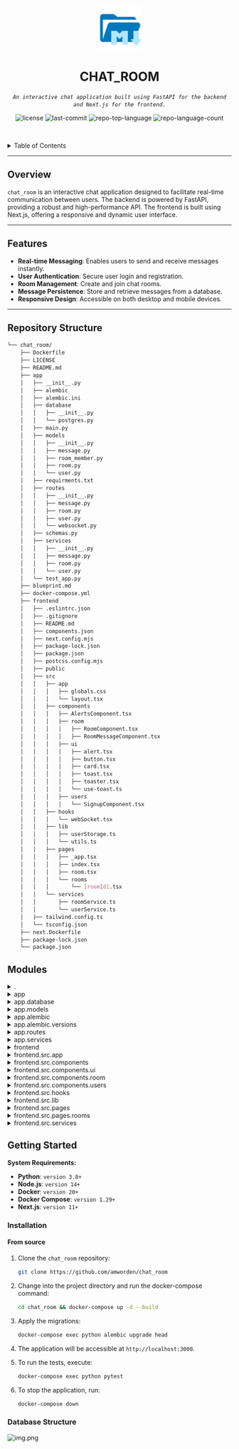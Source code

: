 <p align="center">
  <img src="https://raw.githubusercontent.com/PKief/vscode-material-icon-theme/ec559a9f6bfd399b82bb44393651661b08aaf7ba/icons/folder-markdown-open.svg" width="100" alt="project-logo">
</p>
<p align="center">
    <h1 align="center">CHAT_ROOM</h1>
</p>
<p align="center">
    <em><code>An interactive chat application built using FastAPI for the backend and Next.js for the frontend.</code></em>
</p>
<p align="center">
	<img src="https://img.shields.io/github/license/amworden/chat_room?style=default&logo=opensourceinitiative&logoColor=white&color=0080ff" alt="license">
	<img src="https://img.shields.io/github/last-commit/amworden/chat_room?style=default&logo=git&logoColor=white&color=0080ff" alt="last-commit">
	<img src="https://img.shields.io/github/languages/top/amworden/chat_room?style=default&color=0080ff" alt="repo-top-language">
	<img src="https://img.shields.io/github/languages/count/amworden/chat_room?style=default&color=0080ff" alt="repo-language-count">
<p>
<p align="center">
	<!-- default option, no dependency badges. -->
</p>

<br><!-- TABLE OF CONTENTS -->
<details>
  <summary>Table of Contents</summary><br>

- [Overview](#overview)
- [Features](#features)
- [Repository Structure](#repository-structure)
- [Modules](#modules)
- [Getting Started](#getting-started)
    - [Installation](#installation)
    - [Usage](#usage)
    - [Tests](#tests)
- [Project Roadmap](#project-roadmap)
- [Contributing](#contributing)
- [License](#license)
- [Acknowledgments](#acknowledgments)
</details>
<hr>

## Overview

`chat_room` is an interactive chat application designed to facilitate real-time communication between users. The backend is powered by FastAPI, providing a robust and high-performance API. The frontend is built using Next.js, offering a responsive and dynamic user interface.

---

## Features

- **Real-time Messaging**: Enables users to send and receive messages instantly.
- **User Authentication**: Secure user login and registration.
- **Room Management**: Create and join chat rooms.
- **Message Persistence**: Store and retrieve messages from a database.
- **Responsive Design**: Accessible on both desktop and mobile devices.

---

## Repository Structure

```sh
└── chat_room/
    ├── Dockerfile
    ├── LICENSE
    ├── README.md
    ├── app
    │   ├── __init__.py
    │   ├── alembic
    │   ├── alembic.ini
    │   ├── database
    │   │   ├── __init__.py
    │   │   └── postgres.py
    │   ├── main.py
    │   ├── models
    │   │   ├── __init__.py
    │   │   ├── message.py
    │   │   ├── room_member.py
    │   │   ├── room.py
    │   │   └── user.py
    │   ├── requirments.txt
    │   ├── routes
    │   │   ├── __init__.py
    │   │   ├── message.py
    │   │   ├── room.py
    │   │   ├── user.py
    │   │   └── websocket.py
    │   ├── schemas.py
    │   ├── services
    │   │   ├── __init__.py
    │   │   ├── message.py
    │   │   ├── room.py
    │   │   └── user.py
    │   └── test_app.py
    ├── blueprint.md
    ├── docker-compose.yml
    ├── frontend
    │   ├── .eslintrc.json
    │   ├── .gitignore
    │   ├── README.md
    │   ├── components.json
    │   ├── next.config.mjs
    │   ├── package-lock.json
    │   ├── package.json
    │   ├── postcss.config.mjs
    │   ├── public
    │   ├── src
    │   │   ├── app
    │   │   │   ├── globals.css
    │   │   │   └── layout.tsx
    │   │   ├── components
    │   │   │   ├── AlertsComponent.tsx
    │   │   │   ├── room
    │   │   │   │   ├── RoomComponent.tsx
    │   │   │   │   ├── RoomMessageComponent.tsx
    │   │   │   ├── ui
    │   │   │   │   ├── alert.tsx
    │   │   │   │   ├── button.tsx
    │   │   │   │   ├── card.tsx
    │   │   │   │   ├── toast.tsx
    │   │   │   │   ├── toaster.tsx
    │   │   │   │   └── use-toast.ts
    │   │   │   ├── users
    │   │   │   │   └── SignupComponent.tsx
    │   │   ├── hooks
    │   │   │   └── webSocket.tsx
    │   │   ├── lib
    │   │   │   ├── userStorage.ts
    │   │   │   └── utils.ts
    │   │   ├── pages
    │   │   │   ├── _app.tsx
    │   │   │   ├── index.tsx
    │   │   │   ├── room.tsx
    │   │   │   └── rooms
    │   │   │       └── [roomId].tsx
    │   │   └── services
    │   │       ├── roomService.ts
    │   │       └── userService.ts
    │   ├── tailwind.config.ts
    │   └── tsconfig.json
    ├── next.Dockerfile
    ├── package-lock.json
    └── package.json

```

## Modules

<details closed><summary>.</summary>

| File                                                                                       | Summary                                                  |
| ---                                                                                        | ---                                                      |
| [Dockerfile](https://github.com/amworden/chat_room/blob/master/Dockerfile)                 | Docker configuration for backend containerization.       |
| [package-lock.json](https://github.com/amworden/chat_room/blob/master/package-lock.json)   | Auto-generated file that locks versions of dependencies. |
| [package.json](https://github.com/amworden/chat_room/blob/master/package.json)             | Lists the project's dependencies and scripts.            |
| [docker-compose.yml](https://github.com/amworden/chat_room/blob/master/docker-compose.yml) | Docker Compose configuration for multi-container setup.  |
| [next.Dockerfile](https://github.com/amworden/chat_room/blob/master/next.Dockerfile)       | Docker configuration for frontend containerization.      |

</details>

<details closed><summary>app</summary>

| File                                                                                     | Summary                                                  |
| ---                                                                                      | ---                                                      |
| [schemas.py](https://github.com/amworden/chat_room/blob/master/app/schemas.py)           | Defines Pydantic models for data validation.             |
| [requirments.txt](https://github.com/amworden/chat_room/blob/master/app/requirments.txt) | Lists the Python dependencies.                           |
| [main.py](https://github.com/amworden/chat_room/blob/master/app/main.py)                 | Entry point for the FastAPI application.                 |
| [test_app.py](https://github.com/amworden/chat_room/blob/master/app/test_app.py)         | Contains test cases for the application.                 |

</details>

<details closed><summary>app.database</summary>

| File                                                                                      | Summary                                                  |
| ---                                                                                       | ---                                                      |
| [postgres.py](https://github.com/amworden/chat_room/blob/master/app/database/postgres.py) | Configures the connection to the PostgreSQL database.    |

</details>

<details closed><summary>app.models</summary>

| File                                                                                          | Summary                                                  |
| ---                                                                                           | ---                                                      |
| [user.py](https://github.com/amworden/chat_room/blob/master/app/models/user.py)               | SQLAlchemy model for user data.                          |
| [message.py](https://github.com/amworden/chat_room/blob/master/app/models/message.py)         | SQLAlchemy model for message data.                       |
| [room_member.py](https://github.com/amworden/chat_room/blob/master/app/models/room_member.py) | SQLAlchemy model for room membership data.               |
| [room.py](https://github.com/amworden/chat_room/blob/master/app/models/room.py)               | SQLAlchemy model for room data.                          |

</details>

<details closed><summary>app.alembic</summary>

| File                                                                                           | Summary                                                  |
| ---                                                                                            | ---                                                      |
| [script.py.mako](https://github.com/amworden/chat_room/blob/master/app/alembic/script.py.mako) | Template for Alembic migration scripts.                  |
| [env.py](https://github.com/amworden/chat_room/blob/master/app/alembic/env.py)                 | Alembic environment configuration.                       |

</details>

<details closed><summary>app.alembic.versions</summary>

| File                                                                                                                                                                                  | Summary                                                  |
| ---                                                                                                                                                                                   | ---                                                      |
| [d9a352f861be_update_models_with_relationships_and_.py](https://github.com/amworden/chat_room/blob/master/app/alembic/versions/d9a352f861be_update_models_with_relationships_and_.py) | Migration script for model updates.                      |
| [ecb8a57150aa_initial_migration.py](https://github.com/amworden/chat_room/blob/master/app/alembic/versions/ecb8a57150aa_initial_migration.py)                                         | Initial migration script.                                |

</details>

<details closed><summary>app.routes</summary>

| File                                                                                      | Summary                                                  |
| ---                                                                                       | ---                                                      |
| [user.py](https://github.com/amworden/chat_room/blob/master/app/routes/user.py)           | API routes for user operations.                          |
| [message.py](https://github.com/amworden/chat_room/blob/master/app/routes/message.py)     | API routes for message operations.                       |
| [room.py](https://github.com/amworden/chat_room/blob/master/app/routes/room.py)           | API routes for room operations.                          |
| [websocket.py](https://github.com/amworden/chat_room/blob/master/app/routes/websocket.py) | API routes for WebSocket connections.                    |

</details>

<details closed><summary>app.services</summary>

| File                                                                                    | Summary                                                  |
| ---                                                                                     | ---                                                      |
| [user.py](https://github.com/amworden/chat_room/blob/master/app/services/user.py)       | Service logic for user operations.                       |
| [message.py](https://github.com/amworden/chat_room/blob/master/app/services/message.py) | Service logic for message operations.                    |
| [room.py](https://github.com/amworden/chat_room/blob/master/app/services/room.py)       | Service logic for room operations.                       |

</details>

<details closed><summary>frontend</summary>

| File                                                                                                | Summary                                                  |
| ---                                                                                                 | ---                                                      |
| [postcss.config.mjs](https://github.com/amworden/chat_room/blob/master/frontend/postcss.config.mjs) | PostCSS configuration.                                   |
| [next.config.mjs](https://github.com/amworden/chat_room/blob/master/frontend/next.config.mjs)       | Next.js configuration.                                   |
| [tailwind.config.ts](https://github.com/amworden/chat_room/blob/master/frontend/tailwind.config.ts) | Tailwind CSS configuration.                              |
| [package-lock.json](https://github.com/amworden/chat_room/blob/master/frontend/package-lock.json)   | Auto-generated file that locks versions of dependencies. |
| [package.json](https://github.com/amworden/chat_room/blob/master/frontend/package.json)             | Lists the project's dependencies and scripts.            |
| [components.json](https://github.com/amworden/chat_room/blob/master/frontend/components.json)       | Component configuration file.                            |
| [tsconfig.json](https://github.com/amworden/chat_room/blob/master/frontend/tsconfig.json)           | TypeScript configuration.                                |
| [.eslintrc.json](https://github.com/amworden/chat_room/blob/master/frontend/.eslintrc.json)         | ESLint configuration.                                    |

</details>

<details closed><summary>frontend.src.app</summary>

| File                                                                                          | Summary                                                  |
| ---                                                                                           | ---                                                      |
| [layout.tsx](https://github.com/amworden/chat_room/blob/master/frontend/src/app/layout.tsx)   | Layout component for the application.                    |
| [globals.css](https://github.com/amworden/chat_room/blob/master/frontend/src/app/globals.css) | Global CSS styles.                                       |

</details>

<details closed><summary>frontend.src.components</summary>

| File                                                                                                                 | Summary                                                  |
| ---                                                                                                                  | ---                                                      |
| [AlertsComponent.tsx](https://github.com/amworden/chat_room/blob/master/frontend/src/components/AlertsComponent.tsx) | Component for displaying alerts.                         |

</details>

<details closed><summary>frontend.src.components.ui</summary>

| File                                                                                                      | Summary                                                  |
| ---                                                                                                       | ---                                                      |
| [card.tsx](https://github.com/amworden/chat_room/blob/master/frontend/src/components/ui/card.tsx)         | UI component for displaying cards.                       |
| [toaster.tsx](https://github.com/amworden/chat_room/blob/master/frontend/src/components/ui/toaster.tsx)   | UI component for displaying toasts.                      |
| [alert.tsx](https://github.com/amworden/chat_room/blob/master/frontend/src/components/ui/alert.tsx)       | UI component for displaying alerts.                      |
| [use-toast.ts](https://github.com/amworden/chat_room/blob/master/frontend/src/components/ui/use-toast.ts) | Hook for managing toasts.                                |
| [button.tsx](https://github.com/amworden/chat_room/blob/master/frontend/src/components/ui/button.tsx)     | UI component for buttons.                                |
| [toast.tsx](https://github.com/amworden/chat_room/blob/master/frontend/src/components/ui/toast.tsx)       | UI component for displaying toast messages.              |

</details>

<details closed><summary>frontend.src.components.room</summary>

| File                                                                                                                                | Summary                                                  |
| ---                                                                                                                                 | ---                                                      |
| [RoomComponent.tsx](https://github.com/amworden/chat_room/blob/master/frontend/src/components/room/RoomComponent.tsx)               | Component for displaying a chat room.                    |
| [RoomMessageComponent.tsx](https://github.com/amworden/chat_room/blob/master/frontend/src/components/room/RoomMessageComponent.tsx) | Component for displaying messages within a chat room.    |

</details>

<details closed><summary>frontend.src.components.users</summary>

| File                                                                                                                       | Summary                                                  |
| ---                                                                                                                        | ---                                                      |
| [SignupComponent.tsx](https://github.com/amworden/chat_room/blob/master/frontend/src/components/users/SignupComponent.tsx) | Component for user signup.                               |

</details>

<details closed><summary>frontend.src.hooks</summary>

| File                                                                                                | Summary                                                  |
| ---                                                                                                 | ---                                                      |
| [webSocket.tsx](https://github.com/amworden/chat_room/blob/master/frontend/src/hooks/webSocket.tsx) | Hook for managing WebSocket connections.                 |

</details>

<details closed><summary>frontend.src.lib</summary>

| File                                                                                                | Summary                                                  |
| ---                                                                                                 | ---                                                      |
| [userStorage.ts](https://github.com/amworden/chat_room/blob/master/frontend/src/lib/userStorage.ts) | Utility for managing user storage.                       |
| [utils.ts](https://github.com/amworden/chat_room/blob/master/frontend/src/lib/utils.ts)             | Utility functions used across the frontend.              |

</details>

<details closed><summary>frontend.src.pages</summary>

| File                                                                                        | Summary                                                  |
| ---                                                                                         | ---                                                      |
| [index.tsx](https://github.com/amworden/chat_room/blob/master/frontend/src/pages/index.tsx) | Main page of the application.                            |
| [room.tsx](https://github.com/amworden/chat_room/blob/master/frontend/src/pages/room.tsx)   | Page for displaying a specific chat room.                |
| [_app.tsx](https://github.com/amworden/chat_room/blob/master/frontend/src/pages/_app.tsx)   | Custom App component for Next.js.                        |

</details>

<details closed><summary>frontend.src.pages.rooms</summary>

| File                                                                                                    | Summary                                                  |
| ---                                                                                                     | ---                                                      |
| [[roomId].tsx](https://github.com/amworden/chat_room/blob/master/frontend/src/pages/rooms/[roomId].tsx) | Dynamic page for displaying a specific room by ID.       |

</details>

<details closed><summary>frontend.src.services</summary>

| File                                                                                                     | Summary                                                  |
| ---                                                                                                      | ---                                                      |
| [userService.ts](https://github.com/amworden/chat_room/blob/master/frontend/src/services/userService.ts) | Service for managing user-related API calls.             |
| [roomService.ts](https://github.com/amworden/chat_room/blob/master/frontend/src/services/roomService.ts) | Service for managing room-related API calls.             |

</details>

## Getting Started

**System Requirements:**

* **Python**: `version 3.8+`
* **Node.js**: `version 14+`
* **Docker**: `version 20+`
* **Docker Compose**: `version 1.29+`
* **Next.js**: `version 11+`

### Installation

#### From source

1. Clone the `chat_room` repository:

   ```sh
   git clone https://github.com/amworden/chat_room
    ```
2. Change into the project directory and run the docker-compose command:

    ```sh
    cd chat_room && docker-compose up -d --build 
    ```
3. Apply the migrations:

    ```sh
    docker-compose exec python alembic upgrade head
    ```
4. The application will be accessible at `http://localhost:3000`.
5. To run the tests, execute:

    ```sh
    docker-compose exec python pytest
    ```
6. To stop the application, run:

    ```sh
    docker-compose down
    ```
   

### Database Structure
![img.png](img.png)